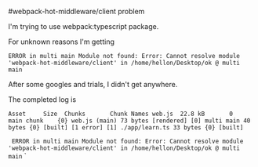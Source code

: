 #webpack-hot-middleware/client problem

I'm trying to use webpack:typescript package.

For unknown reasons I'm getting 

`
ERROR in multi main
Module not found: Error: Cannot resolve module 'webpack-hot-middleware/client' in /home/hellon/Desktop/ok
 @ multi main
`

After some googles and trials, I didn't get anywhere.

The completed log is 

`
Asset     Size  Chunks       Chunk Names
web.js  22.8 kB       0       main
chunk    {0} web.js (main) 73 bytes [rendered]
    [0] multi main 40 bytes {0} [built] [1 error]
    [1] ./app/learn.ts 33 bytes {0} [built]
`

`
ERROR in multi main
Module not found: Error: Cannot resolve module 'webpack-hot-middleware/client' in /home/hellon/Desktop/ok
 @ multi main`
`
